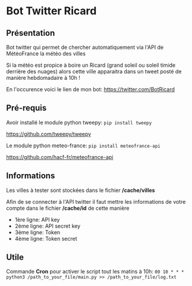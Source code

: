 # Bot Twitter Ricard

## Présentation
Bot twitter qui permet de chercher automatiquement via l'API de MétéoFrance la météo des villes

Si la météo est propice à boire un Ricard (grand soleil ou soleil timide derrière des nuages) alors cette ville apparaitra dans un tweet
posté de manière hebdomadaire à 10h !

En l'occurence voici le lien de mon bot: https://twitter.com/BotRicard

## Pré-requis

Avoir installé le module python tweepy: ```pip install tweepy```

https://github.com/tweepy/tweepy

Le module python meteo-france: ```pip install meteofrance-api```

https://github.com/hacf-fr/meteofrance-api

## Informations

Les villes à tester sont stockées dans le fichier **/cache/villes**

Afin de se connecter à l'API twitter il faut mettre les informations de votre compte dans le fichier **/cache/id** de cette manière

- 1ère ligne: API key
- 2ème ligne: API secret key
- 3ème ligne: Token
- 4ème ligne: Token secret

## Utile

Commande **Cron** pour activer le script tout les matins à 10h: ```00 10 * * * python3 /path_to_your_file/main.py >> /path_to_your_file/log.txt```

